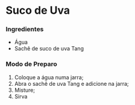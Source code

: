# Suco de Uva

### Ingredientes

 - Água
 - Sachê de suco de uva Tang
### Modo de Preparo

1. Coloque a água numa jarra;
2. Abra o sachê de uva Tang e adicione na jarra;
3. Misture;
4. Sirva